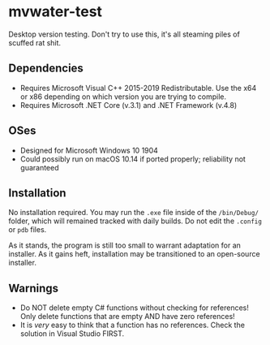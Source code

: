 # mvwater-test

Desktop version testing. Don't try to use this, it's all steaming piles of scuffed rat shit.

## Dependencies

- Requires Microsoft Visual C++ 2015-2019 Redistributable. Use the x64 or x86 depending on which version you are trying to compile.
- Requires Microsoft .NET Core (v.3.1) and .NET Framework (v.4.8)

## OSes

- Designed for Microsoft Windows 10 1904
- Could possibly run on macOS 10.14 if ported properly; reliability not guaranteed

## Installation

No installation required. You may run the `.exe` file inside of the `/bin/Debug/` folder, which will remained tracked with daily builds. Do not edit the `.config` or `pdb` files.

As it stands, the program is still too small to warrant adaptation for an installer. As it gains heft, installation may be transitioned to an open-source installer.

## Warnings

- Do NOT delete empty C# functions without checking for references! Only delete functions that are empty AND have zero references!
- It is *very* easy to think that a function has no references. Check the solution in Visual Studio FIRST.
